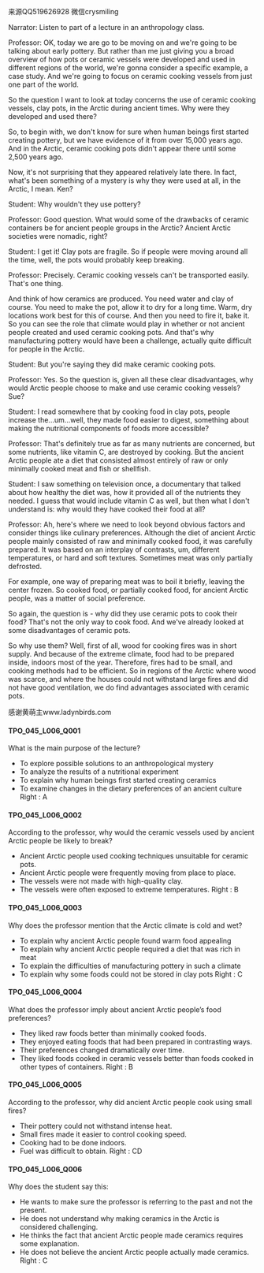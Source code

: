 来源QQ519626928 微信crysmiling

Narrator:
Listen to part of a lecture in an anthropology class.

Professor:
OK, today we are go to be moving on and we're going to be talking about early pottery. But rather than me just giving you a broad overview of how pots or ceramic vessels were developed and used in different regions of the world, we're gonna consider a specific example, a case study. And we're going to focus on ceramic cooking vessels from just one part of the world.

So the question I want to look at today concerns the use of ceramic cooking vessels, clay pots, in the Arctic during ancient times. Why were they developed and used there?

So, to begin with, we don't know for sure when human beings first started creating pottery, but we have evidence of it from over 15,000 years ago. And in the Arctic, ceramic cooking pots didn't appear there until some 2,500 years ago.

Now, it's not surprising that they appeared relatively late there. In fact, what's been something of a mystery is why they were used at all, in the Arctic, I mean. Ken?

Student:
Why wouldn't they use pottery?

Professor:
Good question. What would some of the drawbacks of ceramic containers be for ancient people groups in the Arctic? Ancient Arctic societies were nomadic, right?

Student:
I get it! Clay pots are fragile. So if people were moving around all the time, well, the pots would probably keep breaking.

Professor:
Precisely. Ceramic cooking vessels can't be transported easily. That's one thing.

And think of how ceramics are produced. You need water and clay of course. You need to make the pot, allow it to dry for a long time. Warm, dry locations work best for this of course. And then you need to fire it, bake it. So you can see the role that climate would play in whether or not ancient people created and used ceramic cooking pots. And that's why manufacturing pottery would have been a challenge, actually quite difficult for people in the Arctic.

Student:
But you're saying they did make ceramic cooking pots.

Professor:
Yes. So the question is, given all these clear disadvantages, why would Arctic people choose to make and use ceramic cooking vessels? Sue?

Student:
I read somewhere that by cooking food in clay pots, people increase the...um...well, they made food easier to digest, something about making the nutritional components of foods more accessible?

Professor:
That's definitely true as far as many nutrients are concerned, but some nutrients, like vitamin C, are destroyed by cooking. But the ancient Arctic people ate a diet that consisted almost entirely of raw or only minimally cooked meat and fish or shellfish. 

Student:
I saw something on television once, a documentary that talked about how healthy the diet was, how it provided all of the nutrients they needed. I guess that would include vitamin C as well, but then what I don't understand is: why would they have cooked their food at all?

Professor:
Ah, here's where we need to look beyond obvious factors and consider things like culinary preferences. Although the diet of ancient Arctic people mainly consisted of raw and minimally cooked food, it was carefully prepared. It was based on an interplay of contrasts, um, different temperatures, or hard and soft textures. Sometimes meat was only partially defrosted.

For example, one way of preparing meat was to boil it briefly, leaving the center frozen. So cooked food, or partially cooked food, for ancient Arctic people, was a matter of social preference.

So again, the question is - why did they use ceramic pots to cook their food? That's not the only way to cook food. And we've already looked at some disadvantages of ceramic pots.

So why use them?
Well, first of all, wood for cooking fires was in short supply. And because of the extreme climate, food had to be prepared inside, indoors most of the year. Therefore, fires had to be small, and cooking methods had to be efficient. So in regions of the Arctic where wood was scarce, and where the houses could not withstand large fires and did not have good ventilation, we do find advantages associated with ceramic pots.

感谢黄萌主www.ladynbirds.com

#### TPO_045_L006_Q001
What is the main purpose of the lecture?
- To explore possible solutions to an anthropological mystery
- To analyze the results of a nutritional experiment
- To explain why human beings first started creating ceramics
- To examine changes in the dietary preferences of an ancient culture
Right : A	

#### TPO_045_L006_Q002
According to the professor, why would the ceramic vessels used by ancient Arctic people be likely to break?
- Ancient Arctic people used cooking techniques unsuitable for ceramic pots.
- Ancient Arctic people were frequently moving from place to place.
- The vessels were not made with high-quality clay.
- The vessels were often exposed to extreme temperatures.
Right : B	

#### TPO_045_L006_Q003
Why does the professor mention that the Arctic climate is cold and wet?
- To explain why ancient Arctic people found warm food appealing
- To explain why ancient Arctic people required a diet that was rich in meat
- To explain the difficulties of manufacturing pottery in such a climate
- To explain why some foods could not be stored in clay pots
Right : C	

#### TPO_045_L006_Q004
What does the professor imply about ancient Arctic people’s food preferences?
- They liked raw foods better than minimally cooked foods.
- They enjoyed eating foods that had been prepared in contrasting ways.
- Their preferences changed dramatically over time.
- They liked foods cooked in ceramic vessels better than foods cooked in other types of containers.
Right : B	

#### TPO_045_L006_Q005
According to the professor, why did ancient Arctic people cook using small fires?
- Their pottery could not withstand intense heat.
- Small fires made it easier to control cooking speed.
- Cooking had to be done indoors.
- Fuel was difficult to obtain.
Right : CD	

#### TPO_045_L006_Q006
Why does the student say this:
- He wants to make sure the professor is referring to the past and not the present.
- He does not understand why making ceramics in the Arctic is considered challenging.
- He thinks the fact that ancient Arctic people made ceramics requires some explanation.
- He does not believe the ancient Arctic people actually made ceramics.
Right : C	